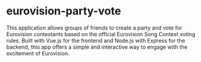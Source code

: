 # eurovision-party-vote
This application allows groups of friends to create a party and vote for Eurovision contestants based on the official Eurovision Song Contest voting rules. Built with Vue.js for the frontend and Node.js with Express for the backend, this app offers a simple and interactive way to engage with the excitement of Eurovision.
